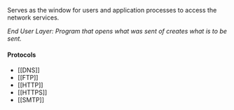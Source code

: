 Serves as the window for users and application processes to access the network services.

_End User Layer: Program that opens what was sent of creates what is to be sent._
#### Protocols
- [[DNS]]
- [[FTP]]
- [[HTTP]]
- [[HTTPS]]
- [[SMTP]]
